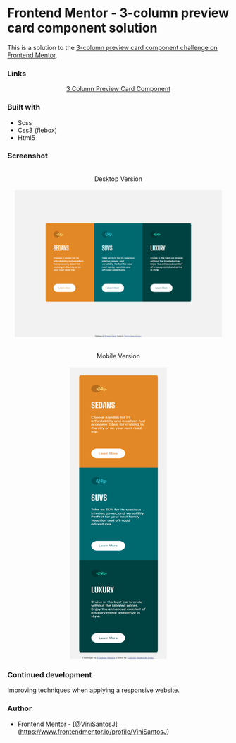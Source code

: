 # Frontend Mentor - 3-column preview card component solution

This is a solution to the [3-column preview card component challenge on Frontend Mentor](https://www.frontendmentor.io/challenges/3column-preview-card-component-pH92eAR2-).

### Links

<p align="center"><a href="https://vinisantosj.github.io/3_Column_Preview_Card_Component/" target="_blank">3 Column Preview Card Component</a></p>

### Built with

- Scss
- Css3 (flebox)
- Html5

### Screenshot

<p align="center">
	<br>
	Desktop Version
	<br>
	<br>
	<img width="470" src="/screenshots/versao_desktop.png">
</p>


<p align="center">
	<br>
	Mobile Version
	<br>
	<br>
	<img width="220" height="660" src="/screenshots/versao_mobile.png">
</p>
	
### Continued development

Improving techniques when applying a responsive website.

### Author

- Frontend Mentor - [@ViniSantosJ] (https://www.frontendmentor.io/profile/ViniSantosJ)



